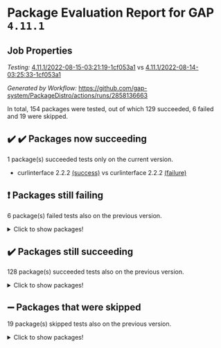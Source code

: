 # Package Evaluation Report for GAP `4.11.1`

## Job Properties

*Testing:* [4.11.1/2022-08-15-03:21:19-1cf053a1](https://github.com/gap-system/PackageDistro/blob/data/reports/4.11.1/2022-08-15-03:21:19-1cf053a1) vs [4.11.1/2022-08-14-03:25:33-1cf053a1](https://github.com/gap-system/PackageDistro/blob/data/reports/4.11.1/2022-08-14-03:25:33-1cf053a1)

*Generated by Workflow:* https://github.com/gap-system/PackageDistro/actions/runs/2858136663

In total, 154 packages were tested, out of which 129 succeeded, 6 failed and 19 were skipped.

## :heavy_check_mark: :heavy_check_mark: Packages now succeeding

1 package(s) succeeded tests only on the current version.
- curlinterface 2.2.2 [(success)](https://github.com/gap-system/PackageDistro/runs/7831432887?check_suite_focus=true) vs curlinterface 2.2.2 [(failure)](https://github.com/gap-system/PackageDistro/runs/7823517774?check_suite_focus=true)

## :exclamation: Packages still failing

6 package(s) failed tests also on the previous version.
<details><summary>Click to show packages!</summary>

- francy 1.2.4 [(failure)](https://github.com/gap-system/PackageDistro/runs/7831433468?check_suite_focus=true)
- hap 1.46 [(failure)](https://github.com/gap-system/PackageDistro/runs/7831433868?check_suite_focus=true)
- packagemanager 1.2 [(failure)](https://github.com/gap-system/PackageDistro/runs/7831435677?check_suite_focus=true)
- recog 1.3.2 [(failure)](https://github.com/gap-system/PackageDistro/runs/7831436185?check_suite_focus=true)
- semigroups 5.0.2 [(failure)](https://github.com/gap-system/PackageDistro/runs/7831436414?check_suite_focus=true)
- standardff 0.9.3 [(failure)](https://github.com/gap-system/PackageDistro/runs/7831436892?check_suite_focus=true)
</details>

## :heavy_check_mark: Packages still succeeding

128 package(s) succeeded tests also on the previous version.
<details><summary>Click to show packages!</summary>

- ace 5.5 [(success)](https://github.com/gap-system/PackageDistro/runs/7831431773?check_suite_focus=true)
- aclib 1.3.2 [(success)](https://github.com/gap-system/PackageDistro/runs/7831431812?check_suite_focus=true)
- agt 0.2 [(success)](https://github.com/gap-system/PackageDistro/runs/7831431861?check_suite_focus=true)
- alnuth 3.2.1 [(success)](https://github.com/gap-system/PackageDistro/runs/7831431897?check_suite_focus=true)
- anupq 3.2.6 [(success)](https://github.com/gap-system/PackageDistro/runs/7831431951?check_suite_focus=true)
- atlasrep 2.1.4 [(success)](https://github.com/gap-system/PackageDistro/runs/7831431998?check_suite_focus=true)
- autodoc 2022.07.10 [(success)](https://github.com/gap-system/PackageDistro/runs/7831432035?check_suite_focus=true)
- automata 1.15 [(success)](https://github.com/gap-system/PackageDistro/runs/7831432081?check_suite_focus=true)
- automgrp 1.3.2 [(success)](https://github.com/gap-system/PackageDistro/runs/7831432113?check_suite_focus=true)
- autpgrp 1.11 [(success)](https://github.com/gap-system/PackageDistro/runs/7831432151?check_suite_focus=true)
- cap 2022.08-02 [(success)](https://github.com/gap-system/PackageDistro/runs/7831432188?check_suite_focus=true)
- caratinterface 2.3.4 [(success)](https://github.com/gap-system/PackageDistro/runs/7831432232?check_suite_focus=true)
- cddinterface 2022.08.11 [(success)](https://github.com/gap-system/PackageDistro/runs/7831432267?check_suite_focus=true)
- circle 1.6.5 [(success)](https://github.com/gap-system/PackageDistro/runs/7831432315?check_suite_focus=true)
- classicpres 1.22 [(success)](https://github.com/gap-system/PackageDistro/runs/7831432375?check_suite_focus=true)
- cohomolo 1.6.10 [(success)](https://github.com/gap-system/PackageDistro/runs/7831432424?check_suite_focus=true)
- congruence 1.2.4 [(success)](https://github.com/gap-system/PackageDistro/runs/7831432484?check_suite_focus=true)
- corelg 1.56 [(success)](https://github.com/gap-system/PackageDistro/runs/7831432533?check_suite_focus=true)
- crime 1.6 [(success)](https://github.com/gap-system/PackageDistro/runs/7831432581?check_suite_focus=true)
- crisp 1.4.5 [(success)](https://github.com/gap-system/PackageDistro/runs/7831432626?check_suite_focus=true)
- crypting 0.10 [(success)](https://github.com/gap-system/PackageDistro/runs/7831432676?check_suite_focus=true)
- cryst 4.1.25 [(success)](https://github.com/gap-system/PackageDistro/runs/7831432716?check_suite_focus=true)
- crystcat 1.1.10 [(success)](https://github.com/gap-system/PackageDistro/runs/7831432763?check_suite_focus=true)
- ctbllib 1.3.4 [(success)](https://github.com/gap-system/PackageDistro/runs/7831432808?check_suite_focus=true)
- cubefree 1.19 [(success)](https://github.com/gap-system/PackageDistro/runs/7831432846?check_suite_focus=true)
- cvec 2.7.6 [(success)](https://github.com/gap-system/PackageDistro/runs/7831432938?check_suite_focus=true)
- datastructures 0.2.7 [(success)](https://github.com/gap-system/PackageDistro/runs/7831432980?check_suite_focus=true)
- deepthought 1.0.5 [(success)](https://github.com/gap-system/PackageDistro/runs/7831433025?check_suite_focus=true)
- design 1.7 [(success)](https://github.com/gap-system/PackageDistro/runs/7831433056?check_suite_focus=true)
- difsets 2.3.1 [(success)](https://github.com/gap-system/PackageDistro/runs/7831433085?check_suite_focus=true)
- digraphs 1.5.3 [(success)](https://github.com/gap-system/PackageDistro/runs/7831433111?check_suite_focus=true)
- edim 1.3.5 [(success)](https://github.com/gap-system/PackageDistro/runs/7831433147?check_suite_focus=true)
- example 4.3.2 [(success)](https://github.com/gap-system/PackageDistro/runs/7831433181?check_suite_focus=true)
- factint 1.6.3 [(success)](https://github.com/gap-system/PackageDistro/runs/7831433213?check_suite_focus=true)
- ferret 1.0.8 [(success)](https://github.com/gap-system/PackageDistro/runs/7831433244?check_suite_focus=true)
- fga 1.4.0 [(success)](https://github.com/gap-system/PackageDistro/runs/7831433271?check_suite_focus=true)
- fining 1.5 [(success)](https://github.com/gap-system/PackageDistro/runs/7831433302?check_suite_focus=true)
- float 1.0.3 [(success)](https://github.com/gap-system/PackageDistro/runs/7831433328?check_suite_focus=true)
- format 1.4.3 [(success)](https://github.com/gap-system/PackageDistro/runs/7831433355?check_suite_focus=true)
- forms 1.2.8 [(success)](https://github.com/gap-system/PackageDistro/runs/7831433376?check_suite_focus=true)
- fplsa 1.2.5 [(success)](https://github.com/gap-system/PackageDistro/runs/7831433400?check_suite_focus=true)
- fr 2.4.10 [(success)](https://github.com/gap-system/PackageDistro/runs/7831433433?check_suite_focus=true)
- fwtree 1.3 [(success)](https://github.com/gap-system/PackageDistro/runs/7831433502?check_suite_focus=true)
- gbnp 1.0.5 [(success)](https://github.com/gap-system/PackageDistro/runs/7831433532?check_suite_focus=true)
- generalizedmorphismsforcap 2022.05-01 [(success)](https://github.com/gap-system/PackageDistro/runs/7831433587?check_suite_focus=true)
- genss 1.6.7 [(success)](https://github.com/gap-system/PackageDistro/runs/7831433622?check_suite_focus=true)
- gradedringforhomalg 2022.07-01 [(success)](https://github.com/gap-system/PackageDistro/runs/7831433667?check_suite_focus=true)
- grape 4.8.5 [(success)](https://github.com/gap-system/PackageDistro/runs/7831433704?check_suite_focus=true)
- groupoids 1.71 [(success)](https://github.com/gap-system/PackageDistro/runs/7831433739?check_suite_focus=true)
- grpconst 2.6.2 [(success)](https://github.com/gap-system/PackageDistro/runs/7831433775?check_suite_focus=true)
- guarana 0.96.3 [(success)](https://github.com/gap-system/PackageDistro/runs/7831433805?check_suite_focus=true)
- guava 3.16 [(success)](https://github.com/gap-system/PackageDistro/runs/7831433832?check_suite_focus=true)
- hapcryst 0.1.15 [(success)](https://github.com/gap-system/PackageDistro/runs/7831433887?check_suite_focus=true)
- hecke 1.5.3 [(success)](https://github.com/gap-system/PackageDistro/runs/7831433934?check_suite_focus=true)
- help 3.5 [(success)](https://github.com/gap-system/PackageDistro/runs/7831434010?check_suite_focus=true)
- idrel 2.44 [(success)](https://github.com/gap-system/PackageDistro/runs/7831434089?check_suite_focus=true)
- images 1.3.1 [(success)](https://github.com/gap-system/PackageDistro/runs/7831434174?check_suite_focus=true)
- intpic 0.3.0 [(success)](https://github.com/gap-system/PackageDistro/runs/7831434259?check_suite_focus=true)
- io 4.7.2 [(success)](https://github.com/gap-system/PackageDistro/runs/7831434342?check_suite_focus=true)
- irredsol 1.4.3 [(success)](https://github.com/gap-system/PackageDistro/runs/7831434423?check_suite_focus=true)
- json 2.1.0 [(success)](https://github.com/gap-system/PackageDistro/runs/7831434483?check_suite_focus=true)
- jupyterkernel 1.4.1 [(success)](https://github.com/gap-system/PackageDistro/runs/7831434541?check_suite_focus=true)
- jupyterviz 1.5.1 [(success)](https://github.com/gap-system/PackageDistro/runs/7831434585?check_suite_focus=true)
- kan 1.34 [(success)](https://github.com/gap-system/PackageDistro/runs/7831434632?check_suite_focus=true)
- kbmag 1.5.9 [(success)](https://github.com/gap-system/PackageDistro/runs/7831434668?check_suite_focus=true)
- laguna 3.9.5 [(success)](https://github.com/gap-system/PackageDistro/runs/7831434719?check_suite_focus=true)
- liealgdb 2.2.1 [(success)](https://github.com/gap-system/PackageDistro/runs/7831434772?check_suite_focus=true)
- liepring 2.7 [(success)](https://github.com/gap-system/PackageDistro/runs/7831434811?check_suite_focus=true)
- liering 2.4.2 [(success)](https://github.com/gap-system/PackageDistro/runs/7831434852?check_suite_focus=true)
- linearalgebraforcap 2022.08-01 [(success)](https://github.com/gap-system/PackageDistro/runs/7831434897?check_suite_focus=true)
- loops 3.4.2 [(success)](https://github.com/gap-system/PackageDistro/runs/7831434946?check_suite_focus=true)
- lpres 1.0.3 [(success)](https://github.com/gap-system/PackageDistro/runs/7831434986?check_suite_focus=true)
- majoranaalgebras 1.4 [(success)](https://github.com/gap-system/PackageDistro/runs/7831435041?check_suite_focus=true)
- mapclass 1.4.5 [(success)](https://github.com/gap-system/PackageDistro/runs/7831435089?check_suite_focus=true)
- matgrp 0.64 [(success)](https://github.com/gap-system/PackageDistro/runs/7831435137?check_suite_focus=true)
- modisom 2.5.3 [(success)](https://github.com/gap-system/PackageDistro/runs/7831435201?check_suite_focus=true)
- modulepresentationsforcap 2022.08-01 [(success)](https://github.com/gap-system/PackageDistro/runs/7831435257?check_suite_focus=true)
- monoidalcategories 2022.08-02 [(success)](https://github.com/gap-system/PackageDistro/runs/7831435320?check_suite_focus=true)
- nconvex 2020.11-04 [(success)](https://github.com/gap-system/PackageDistro/runs/7831435381?check_suite_focus=true)
- nilmat 1.4.2 [(success)](https://github.com/gap-system/PackageDistro/runs/7831435424?check_suite_focus=true)
- nock 1.5 [(success)](https://github.com/gap-system/PackageDistro/runs/7831435467?check_suite_focus=true)
- normalizinterface 1.3.4 [(success)](https://github.com/gap-system/PackageDistro/runs/7831435498?check_suite_focus=true)
- nq 2.5.8 [(success)](https://github.com/gap-system/PackageDistro/runs/7831435534?check_suite_focus=true)
- numericalsgps 1.3.1 [(success)](https://github.com/gap-system/PackageDistro/runs/7831435571?check_suite_focus=true)
- openmath 11.5.1 [(success)](https://github.com/gap-system/PackageDistro/runs/7831435606?check_suite_focus=true)
- orb 4.8.5 [(success)](https://github.com/gap-system/PackageDistro/runs/7831435643?check_suite_focus=true)
- patternclass 2.4.2 [(success)](https://github.com/gap-system/PackageDistro/runs/7831435715?check_suite_focus=true)
- permut 2.0.4 [(success)](https://github.com/gap-system/PackageDistro/runs/7831435759?check_suite_focus=true)
- polenta 1.3.10 [(success)](https://github.com/gap-system/PackageDistro/runs/7831435809?check_suite_focus=true)
- polymaking 0.8.6 [(success)](https://github.com/gap-system/PackageDistro/runs/7831435844?check_suite_focus=true)
- primgrp 3.4.2 [(success)](https://github.com/gap-system/PackageDistro/runs/7831435885?check_suite_focus=true)
- profiling 2.5.0 [(success)](https://github.com/gap-system/PackageDistro/runs/7831435944?check_suite_focus=true)
- qpa 1.34 [(success)](https://github.com/gap-system/PackageDistro/runs/7831435977?check_suite_focus=true)
- quagroup 1.8.3 [(success)](https://github.com/gap-system/PackageDistro/runs/7831436030?check_suite_focus=true)
- radiroot 2.9 [(success)](https://github.com/gap-system/PackageDistro/runs/7831436085?check_suite_focus=true)
- rcwa 4.7.0 [(success)](https://github.com/gap-system/PackageDistro/runs/7831436112?check_suite_focus=true)
- rds 1.8 [(success)](https://github.com/gap-system/PackageDistro/runs/7831436152?check_suite_focus=true)
- repndecomp 1.2.1 [(success)](https://github.com/gap-system/PackageDistro/runs/7831436236?check_suite_focus=true)
- repsn 3.1.0 [(success)](https://github.com/gap-system/PackageDistro/runs/7831436283?check_suite_focus=true)
- resclasses 4.7.3 [(success)](https://github.com/gap-system/PackageDistro/runs/7831436325?check_suite_focus=true)
- scscp 2.3.1 [(success)](https://github.com/gap-system/PackageDistro/runs/7831436364?check_suite_focus=true)
- sglppow 2.2 [(success)](https://github.com/gap-system/PackageDistro/runs/7831436455?check_suite_focus=true)
- sgpviz 0.999.5 [(success)](https://github.com/gap-system/PackageDistro/runs/7831436496?check_suite_focus=true)
- simpcomp 2.1.14 [(success)](https://github.com/gap-system/PackageDistro/runs/7831436531?check_suite_focus=true)
- singular 2020.12.18 [(success)](https://github.com/gap-system/PackageDistro/runs/7831436584?check_suite_focus=true)
- sla 1.5.3 [(success)](https://github.com/gap-system/PackageDistro/runs/7831436631?check_suite_focus=true)
- smallgrp 1.5 [(success)](https://github.com/gap-system/PackageDistro/runs/7831436686?check_suite_focus=true)
- smallsemi 0.6.13 [(success)](https://github.com/gap-system/PackageDistro/runs/7831436728?check_suite_focus=true)
- sonata 2.9.4 [(success)](https://github.com/gap-system/PackageDistro/runs/7831436759?check_suite_focus=true)
- sophus 1.27 [(success)](https://github.com/gap-system/PackageDistro/runs/7831436815?check_suite_focus=true)
- spinsym 1.5.2 [(success)](https://github.com/gap-system/PackageDistro/runs/7831436858?check_suite_focus=true)
- symbcompcc 1.3.2 [(success)](https://github.com/gap-system/PackageDistro/runs/7831436927?check_suite_focus=true)
- thelma 1.3 [(success)](https://github.com/gap-system/PackageDistro/runs/7831436964?check_suite_focus=true)
- tomlib 1.2.9 [(success)](https://github.com/gap-system/PackageDistro/runs/7831436991?check_suite_focus=true)
- toric 1.9.5 [(success)](https://github.com/gap-system/PackageDistro/runs/7831437025?check_suite_focus=true)
- toricvarieties 2022.07.13 [(success)](https://github.com/gap-system/PackageDistro/runs/7831437066?check_suite_focus=true)
- transgrp 3.6.3 [(success)](https://github.com/gap-system/PackageDistro/runs/7831437096?check_suite_focus=true)
- ugaly 4.0.3 [(success)](https://github.com/gap-system/PackageDistro/runs/7831437127?check_suite_focus=true)
- unipot 1.5 [(success)](https://github.com/gap-system/PackageDistro/runs/7831437170?check_suite_focus=true)
- unitlib 4.1.0 [(success)](https://github.com/gap-system/PackageDistro/runs/7831437204?check_suite_focus=true)
- utils 0.76 [(success)](https://github.com/gap-system/PackageDistro/runs/7831437250?check_suite_focus=true)
- uuid 0.7 [(success)](https://github.com/gap-system/PackageDistro/runs/7831437293?check_suite_focus=true)
- walrus 0.9991 [(success)](https://github.com/gap-system/PackageDistro/runs/7831437345?check_suite_focus=true)
- wedderga 4.10.2 [(success)](https://github.com/gap-system/PackageDistro/runs/7831437393?check_suite_focus=true)
- xmod 2.88 [(success)](https://github.com/gap-system/PackageDistro/runs/7831437415?check_suite_focus=true)
- xmodalg 1.22 [(success)](https://github.com/gap-system/PackageDistro/runs/7831437453?check_suite_focus=true)
- yangbaxter 0.10.0 [(success)](https://github.com/gap-system/PackageDistro/runs/7831437503?check_suite_focus=true)
- zeromqinterface 0.14 [(success)](https://github.com/gap-system/PackageDistro/runs/7831437545?check_suite_focus=true)
</details>

## :heavy_minus_sign: Packages that were skipped

19 package(s) skipped tests also on the previous version.
<details><summary>Click to show packages!</summary>

- 4ti2interface 2022.03-01 [(skipped)](https://github.com/gap-system/PackageDistro/runs/7831354721?check_suite_focus=true)
- browse 1.8.14 [(skipped)](https://github.com/gap-system/PackageDistro/runs/7831354721?check_suite_focus=true)
- examplesforhomalg 2022.03-01 [(skipped)](https://github.com/gap-system/PackageDistro/runs/7831354721?check_suite_focus=true)
- gapdoc 1.6.5 [(skipped)](https://github.com/gap-system/PackageDistro/runs/7831354721?check_suite_focus=true)
- gauss 2022.03-01 [(skipped)](https://github.com/gap-system/PackageDistro/runs/7831354721?check_suite_focus=true)
- gaussforhomalg 2022.06-01 [(skipped)](https://github.com/gap-system/PackageDistro/runs/7831354721?check_suite_focus=true)
- gradedmodules 2022.03-01 [(skipped)](https://github.com/gap-system/PackageDistro/runs/7831354721?check_suite_focus=true)
- homalg 2022.03-01 [(skipped)](https://github.com/gap-system/PackageDistro/runs/7831354721?check_suite_focus=true)
- homalgtocas 2022.07-01 [(skipped)](https://github.com/gap-system/PackageDistro/runs/7831354721?check_suite_focus=true)
- io_forhomalg 2022.03-01 [(skipped)](https://github.com/gap-system/PackageDistro/runs/7831354721?check_suite_focus=true)
- itc 1.5.1 [(skipped)](https://github.com/gap-system/PackageDistro/runs/7831354721?check_suite_focus=true)
- localizeringforhomalg 2022.03-01 [(skipped)](https://github.com/gap-system/PackageDistro/runs/7831354721?check_suite_focus=true)
- matricesforhomalg 2022.06-01 [(skipped)](https://github.com/gap-system/PackageDistro/runs/7831354721?check_suite_focus=true)
- modules 2022.03-01 [(skipped)](https://github.com/gap-system/PackageDistro/runs/7831354721?check_suite_focus=true)
- polycyclic 2.16 [(skipped)](https://github.com/gap-system/PackageDistro/runs/7831354721?check_suite_focus=true)
- ringsforhomalg 2022.07-01 [(skipped)](https://github.com/gap-system/PackageDistro/runs/7831354721?check_suite_focus=true)
- sco 2022.03-01 [(skipped)](https://github.com/gap-system/PackageDistro/runs/7831354721?check_suite_focus=true)
- toolsforhomalg 2022.05-01 [(skipped)](https://github.com/gap-system/PackageDistro/runs/7831354721?check_suite_focus=true)
- xgap 4.31 [(skipped)](https://github.com/gap-system/PackageDistro/runs/7831354721?check_suite_focus=true)
</details>

